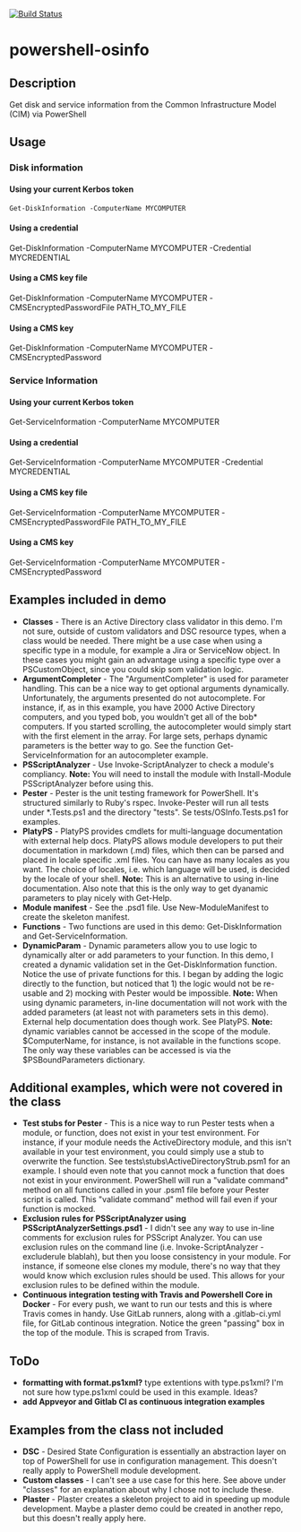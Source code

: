 [![Build Status](https://travis-ci.org/luksi1/docker-mssql.svg?branch=master)](https://travis-ci.org/luksi1/powershell-osinfo)

# powershell-osinfo

## Description

Get disk and service information from the Common Infrastructure Model (CIM) via PowerShell

## Usage

### Disk information

#### Using your current Kerbos token
    Get-DiskInformation -ComputerName MYCOMPUTER

#### Using a credential
Get-DiskInformation -ComputerName MYCOMPUTER -Credential MYCREDENTIAL

#### Using a CMS key file

Get-DiskInformation -ComputerName MYCOMPUTER -CMSEncryptedPasswordFile PATH_TO_MY_FILE

#### Using a CMS key

Get-DiskInformation -ComputerName MYCOMPUTER -CMSEncryptedPassword

### Service Information

#### Using your current Kerbos token
Get-ServiceInformation -ComputerName MYCOMPUTER

#### Using a credential
Get-ServiceInformation -ComputerName MYCOMPUTER -Credential MYCREDENTIAL

#### Using a CMS key file

Get-ServiceInformation -ComputerName MYCOMPUTER -CMSEncryptedPasswordFile PATH_TO_MY_FILE

#### Using a CMS key

Get-ServiceInformation -ComputerName MYCOMPUTER -CMSEncryptedPassword

## Examples included in demo
- **Classes** - There is an Active Directory class validator in this demo. I'm not sure, outside of custom validators and DSC resource types, when a class would be needed. There might be a use case when using a specific type in a module, for example a Jira or ServiceNow object. In these cases you might gain an advantage using a specific type over a PSCustomObject, since you could skip som validation logic.
- **ArgumentCompleter** - The "ArgumentCompleter" is used for parameter handling. This can be a nice way to get optional arguments dynamically. Unfortunately, the arguments presented do not autocomplete. For instance, if, as in this example, you have 2000 Active Directory computers, and you typed bob, you wouldn't get all of the bob* computers. If you started scrolling, the autocompleter would simply start with the first element in the array. For large sets, perhaps dynamic parameters is the better way to go. See the function Get-ServiceInformation for an autocompleter example.
- **PSScriptAnalyzer** - Use Invoke-ScriptAnalyzer to check a module's compliancy. **Note:** You will need to install the module with Install-Module PSScriptAnalyzer before using this.
- **Pester** - Pester is the unit testing framework for PowerShell. It's structured similarly to Ruby's rspec. Invoke-Pester will run all tests under *.Tests.ps1 and the directory "tests". Se tests/OSInfo.Tests.ps1 for examples.
- **PlatyPS** - PlatyPS provides cmdlets for multi-language documentation with external help docs. PlatyPS allows module developers to put their documentation in markdown (.md) files, which then can be parsed and placed in locale specific .xml files. You can have as many locales as you want. The choice of locales, i.e. which language will be used, is decided by the locale of your shell. **Note:** This is an alternative to using in-line documentation. Also note that this is the only way to get dyanamic parameters to play nicely with Get-Help.
- **Module manifest** - See the .psd1 file. Use New-ModuleManifest to create the skeleton manifest.
- **Functions** - Two functions are used in this demo: Get-DiskInformation and Get-ServiceInformation.
- **DynamicParam** - Dynamic parameters allow you to use logic to dynamically alter or add parameters to your function. In this demo, I created a dynamic validation set in the Get-DiskInformation function. Notice the use of private functions for this. I began by adding the logic directly to the function, but noticed that 1) the logic would not be re-usable and 2) mocking with Pester would be impossible. **Note:** When using dynamic parameters, in-line documentation will not work with the added parameters (at least not with parameters sets in this demo). External help documentation does though work. See PlatyPS. **Note:** dynamic variables cannot be accessed in the scope of the module. $ComputerName, for instance, is not available in the functions scope. The only way these variables can be accessed is via the $PSBoundParameters dictionary.

## Additional examples, which were not covered in the class
- **Test stubs for Pester** - This is a nice way to run Pester tests when a module, or function, does not exist in your test environment. For instance, if your module needs the ActiveDirectory module, and this isn't available in your test environment, you could simply use a stub to overwrite the function. See tests\stubs\ActiveDirectoryStrub.psm1 for an example. I should even note that you cannot mock a function that does not exist in your environment. PowerShell will run a "validate command" method on all functions called in your .psm1 file before your Pester script is called. This "validate command" method will fail even if your function is mocked.
- **Exclusion rules for PSScriptAnalyzer using PSScriptAnalyzerSettings.psd1** - I didn't see any way to use in-line comments for exclusion rules for PSScript Analyzer. You can use exclusion rules on the command line (i.e. Invoke-ScriptAnalyzer -excluderule blablah), but then you loose consistency in your module. For instance, if someone else clones my module, there's no way that they would know which exclusion rules should be used. This allows for your exclusion rules to be defined within the module.
- **Continuous integration testing with Travis and Powershell Core in Docker** - For every push, we want to run our tests and this is where Travis comes in handy. Use GitLab runners, along with a .gitlab-ci.yml file, for GitLab continous integration. Notice the green "passing" box in the top of the module. This is scraped from Travis. 

## ToDo
- **formatting with format.ps1xml?** type extentions with type.ps1xml? I'm not sure how type.ps1xml could be used in this example. Ideas?
- **add Appveyor and Gitlab CI as continuous integration examples**

## Examples from the class not included
- **DSC** - Desired State Configuration is essentially an abstraction layer on top of PowerShell for use in configuration management. This doesn't really apply to PowerShell module development.
- **Custom classes** - I can't see a use case for this here. See above under "classes" for an explanation about why I chose not to include these.
- **Plaster** - Plaster creates a skeleton project to aid in speeding up module development. Maybe a plaster demo could be created in another repo, but this doesn't really apply here.
